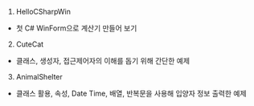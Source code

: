 1. HelloCSharpWin
 - 첫 C# WinForm으로 계산기 만들어 보기

2. CuteCat
 - 클래스, 생성자, 접근제어자의 이해를 돕기 위해 간단한 예제

3. AnimalShelter
 - 클래스 활용, 속성, Date Time, 배열, 반복문을 사용해 입양자 정보 출력한 예제
